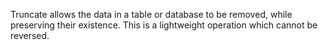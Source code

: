 
Truncate allows the data in a table or database to be removed, while preserving their existence. This is a lightweight operation which cannot be reversed.


<Truncate/>
